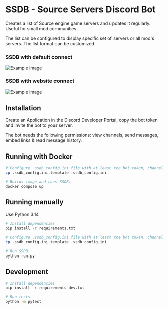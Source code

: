 # SSDB - Source Servers Discord Bot
Creates a list of Source engine game servers and updates it regularly. Useful for small mod communities.

The list can be configured to display specific set of servers or all mod's servers. The list format can be customized.

### SSDB with default connect 
![Example image](example2.png)
### SSDB with website connect
![Example image](example3.png)

## Installation

Create an Application in the Discord Developer Portal, copy the bot token and invite the bot to your server.

The bot needs the following permissions: view channels, send messages, embed links & read message history.

## Running with Docker

```bash
# Configure .ssdb_config.ini file with at least the bot token, channel id and serverlist/gamedir.
cp .ssdb_config.ini.template .ssdb_config.ini

# Builds image and runs SSDB.
docker compose up
```

## Running manually

Use Python 3.14

```bash
# Install dependencies
pip install -r requirements.txt

# Configure .ssdb_config.ini file with at least the bot token, channel id and serverlist/gamedir.
cp .ssdb_config.ini.template .ssdb_config.ini

# Run SSDB.
python run.py
```

## Development



```bash
# Install dependencies
pip install -r requirements-dev.txt

# Run tests
python -m pytest
```
